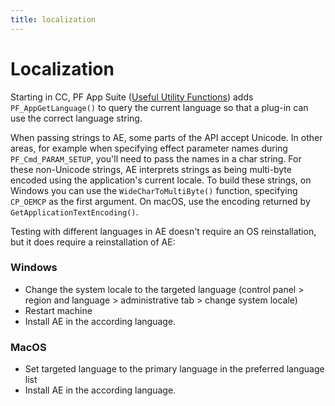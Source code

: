 ```yaml
---
title: localization
---
```


# Localization

Starting in CC, PF App Suite ([Useful Utility Functions](../../effect-details/useful-utility-functions)) adds `PF_AppGetLanguage()` to query the current language so that a plug-in can use the correct language string.

When passing strings to AE, some parts of the API accept Unicode. In other areas, for example when specifying effect parameter names during `PF_Cmd_PARAM_SETUP`, you'll need to pass the names in a char string. For these non-Unicode strings, AE interprets strings as being multi-byte encoded using the application's current locale. To build these strings, on Windows you can use the `WideCharToMultiByte()` function, specifying `CP_OEMCP` as the first argument. On macOS, use the encoding returned by `GetApplicationTextEncoding()`.

Testing with different languages in AE doesn't require an OS reinstallation, but it does require a reinstallation of AE:

### Windows

- Change the system locale to the targeted language (control panel > region and language > administrative tab > change system locale)
- Restart machine
- Install AE in the according language.

### MacOS

- Set targeted language to the primary language in the preferred language list
- Install AE in the according language.
